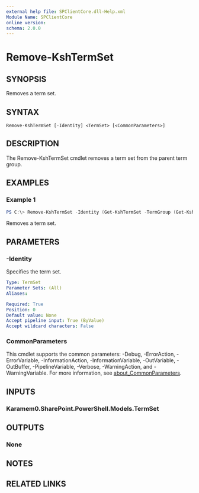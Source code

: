 ```yaml
---
external help file: SPClientCore.dll-Help.xml
Module Name: SPClientCore
online version:
schema: 2.0.0
---
```


# Remove-KshTermSet

## SYNOPSIS
Removes a term set.

## SYNTAX

```
Remove-KshTermSet [-Identity] <TermSet> [<CommonParameters>]
```

## DESCRIPTION
The Remove-KshTermSet cmdlet removes a term set from the parent term group.

## EXAMPLES

### Example 1
```powershell
PS C:\> Remove-KshTermSet -Identity (Get-KshTermSet -TermGroup (Get-KshTermGroup -TermGroupName 'Company') -TermSetName 'Department')
```

Removes a term set.

## PARAMETERS

### -Identity
Specifies the term set.

```yaml
Type: TermSet
Parameter Sets: (All)
Aliases:

Required: True
Position: 0
Default value: None
Accept pipeline input: True (ByValue)
Accept wildcard characters: False
```

### CommonParameters
This cmdlet supports the common parameters: -Debug, -ErrorAction, -ErrorVariable, -InformationAction, -InformationVariable, -OutVariable, -OutBuffer, -PipelineVariable, -Verbose, -WarningAction, and -WarningVariable. For more information, see [about_CommonParameters](http://go.microsoft.com/fwlink/?LinkID=113216).

## INPUTS

### Karamem0.SharePoint.PowerShell.Models.TermSet

## OUTPUTS

### None

## NOTES

## RELATED LINKS
